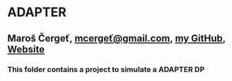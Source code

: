 # ADAPTER
## Maroš Čergeť, mcergeť@gmail.com, [my GitHub](github.com/cergina), [Website](cergina.github.io)

### This folder contains a project to simulate a ADAPTER DP
